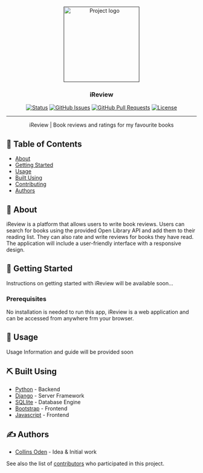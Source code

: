 <p align="center">
  <a href="" rel="noopener">
 <img width=200px height=200px src="https://i.imgur.com/6wj0hh6.jpg" alt="Project logo"></a>
</p>

<h3 align="center">iReview</h3>

<div align="center">

[![Status](https://img.shields.io/badge/status-active-success.svg)]()
[![GitHub Issues](https://img.shields.io/github/issues/collinsoden22/The-Documentation-Compendium.svg)](https://github.com/collinsoden22/iReview/issues)
[![GitHub Pull Requests](https://img.shields.io/github/issues-pr/kylelobo/The-Documentation-Compendium.svg)](https://github.com/collinsoden22/iReview/pulls)
[![License](https://img.shields.io/badge/license-MIT-blue.svg)](/LICENSE)

</div>

---

<p align="center"> iReview | Book reviews and ratings for my favourite books <br>
</p>

## 📝 Table of Contents

- [About](#about)
- [Getting Started](#getting_started)
- [Usage](#usage)
- [Built Using](#built_using)
- [Contributing](../CONTRIBUTING.md)
- [Authors](#authors)

## 🧐 About <a name = "about"></a>

iReview is a platform that allows users to write book reviews. Users can search for books using the provided Open Library API and add them to their reading list. They can also rate and write reviews for books they have read. The application will include a user-friendly interface with a responsive design.

## 🏁 Getting Started <a name = "getting_started"></a>

Instructions on getting started with iReview will be available soon...

### Prerequisites

No installation is needed to run this app, iReview is a web application and can be accessed from anywhere frm your browser.


## 🎈 Usage <a name="usage"></a>

Usage Information and guide will be provided soon

## ⛏️ Built Using <a name = "built_using"></a>

- [Python](https://www.python.org/) - Backend
- [Django](https://djangoproject.com/) - Server Framework
- [SQLlite](https://sqllite.com/) - Database Engine
- [Bootstrap](https://getbootstrap.com/) - Frontend
- [Javascript](https://javascript.org/) - Frontend

## ✍️ Authors <a name = "authors"></a>

- [Collins Oden](https://github.com/collinsoden22) - Idea & Initial work

See also the list of [contributors](https://github.com/collinsoden22/iReview/contributors) who participated in this project.
